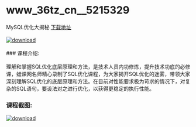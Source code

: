 # www_36tz_cn__5215329
MySQL优化大揭秘
[下载地址](http://www.36tz.cn/article/5215329 "下载地址")
<br/></br>[![download](http://36tz.cn/muke_img/2020_09_2-42-300x202.png "下载地址")](http://www.36tz.cn/article/5215329 "下载地址")
<br/></br>### 课程介绍:<br/></br>理解和掌握SQL优化底层原理和方法，是技术人员内功修炼，提升技术功底的必修课，蛙课网名师精心录制了SQL优化课程，为大家揭开SQL优化的迷雾，带领大家深刻理解SQL优化的底层原理和方法。在目前对性能要求极为苛求的情况下，对复杂的SQL语句，要设法对之进行优化，以获得更稳定的执行性能。

### 课程截图:
[![download](http://36tz.cn/muke_img/2020_09_11-1.png "下载地址")](http://www.36tz.cn/article/5215329 "下载地址")
